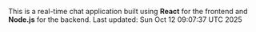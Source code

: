 This is a real-time chat application built using **React** for the frontend and **Node.js** for the backend.
Last updated: Sun Oct 12 09:07:37 UTC 2025
